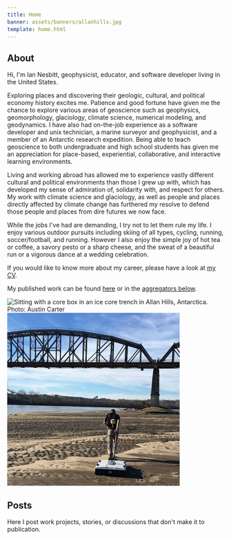 ```yaml
---
title: Home
banner: assets/banners/allanhills.jpg
template: home.html
---
```


<h2 id="about">About</h2>

<div class="flex-container">
<div id="about-text">

Hi, I'm Ian Nesbitt, geophysicist, educator, and software developer living in the United States.

Exploring places and discovering their geologic, cultural, and political economy history excites me.
Patience and good fortune have given me the chance to explore various areas of geoscience such as geophysics, geomorphology, glaciology, climate science, numerical modeling, and geodynamics. I have also had on-the-job experience as a software developer and unix technician, a marine surveyor and geophysicist, and a member of an Antarctic research expedition. Being able to teach geoscience to both undergraduate and high school students has given me an appreciation for place-based, experiential, collaborative, and interactive learning environments.

Living and working abroad has allowed me to experience vastly different cultural and political environments than those I grew up with, which has developed my sense of admiration of, solidarity with, and respect for others. My work with climate science and glaciology, as well as people and places directly affected by climate change has furthered my resolve to defend those people and places from dire futures we now face.

While the jobs I've had are demanding, I try not to let them rule my life. I enjoy various outdoor pursuits including skiing of all types, cycling, running, soccer/football, and running. However I also enjoy the simple joy of hot tea or coffee, a savory pesto or a sharp cheese, and the sweat of a beautiful run or a vigorous dance at a wedding celebration.

If you would like to know more about my career, please have a look at <a href="https://github.com/iannesbitt/cv/raw/main/_output/cv.pdf" target="_blank" type="application/pdf" rel="external noopener noreferrer">my CV</a>.

My published work can be found [here](/publications.html) or in the [aggregators below](#contact).

</div>
<div id="about-image">
<img title="Sitting with a core box in an ice core trench in Allan Hills, Antarctica. Photo: Austin Carter" src="/assets/antarctic_portrait.png">
<img title="Performing a ground-penetrating radar survey of a sand bar downstream of the Sibley Railroad Bridge in Sibley, MO. Photo: Matt Art" src="/assets/sibley.jpg">
</div>
</div>

<h2 id="posts">Posts</h2>

<div class="flex-container">

Here I post work projects, stories, or discussions that don't make it to publication.

</div>
